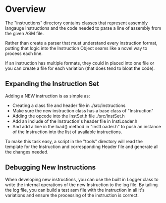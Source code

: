 # Overview

The "instructions" directory contains classes that represent assembly langauge Instructions and the code needed to parse a line of assembly from the given ASM file.

Rather than create a parser that must understand every instruction format, putting that logic into the Instruction Object seams like a novel way to process each line.

If an instruction has multiple formats, they could in placed into one file or you can create a file for each variation (that does tend to bloat the code).

## Expanding the Instruction Set

Adding a NEW instruction is as simple as:

* Creating a class file and header file in ./src/instructions
* Make sure the new instruction class has a base class of "Instruction"
* Adding the opcode into the InstSet.h file ./src/InstSet.h
* Add an include of the Instruction's header file in InstLoader.h
* And add a line in the load() method in "InstLoader.h" to push an instance of the Instruction into the list of available instructions.

To make this task easy, a script in the "tools" directory will read the template for the Instruction and corresponding Header file and generate all the changes needed.


## Debugging New Instructions

When developing new instructions, you can use the built in Logger class to write the internal operations of the new Instruction to the log file.
By tailing the log file, you can build a test asm file with the instruction in all it's variations and ensure the processing of the instruction is correct.

